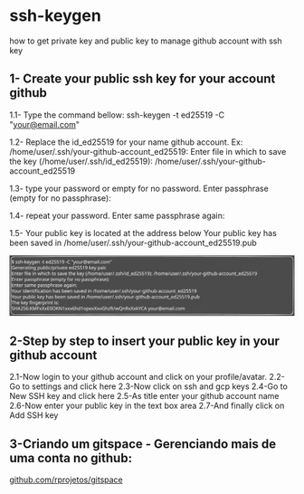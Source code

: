 # ssh-keygen
how to get private key and public key to manage github account with ssh key
## 1- Create your public ssh key for your account github
1.1- Type the command bellow:
ssh-keygen -t ed25519 -C "your@email.com" 

1.2- Replace the id_ed25519 for your name github account. Ex: /home/user/.ssh/your-github-account_ed25519:
Enter file in which to save the key (/home/user/.ssh/id_ed25519): /home/user/.ssh/your-github-account_ed25519

1.3- type your password or empty for no password.
Enter passphrase (empty for no passphrase):

1.4- repeat your password.
Enter same passphrase again:

1.5- Your public key is located at the address below
Your public key has been saved in /home/user/.ssh/your-github-account_ed25519.pub

<img title="a title" alt="Alt text" src="terminal.svg">

## 2-Step by step to insert your public key in your github account
2.1-Now login to your github account and click on your profile/avatar.
2.2-Go to settings and click here
2.3-Now click on ssh and gcp keys
2.4-Go to New SSH key and click here
2.5-As title enter your github account name
2.6-Now enter your public key in the text box area
2.7-And finally click on Add SSH key

## 3-Criando um gitspace - Gerenciando mais de uma conta no github:
[github.com/rprojetos/gitspace](https://github.com/rprojetos/gitspace)